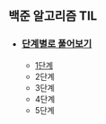 ## 백준 알고리즘 TIL

* ### [단계별로 풀어보기](https://www.acmicpc.net/step)

  * [1단계](https://clever-tellurium-50a.notion.site/1-2274860984ca4c199ec9f28f3943d33d) 
  * 2단계
  * 3단계
  * 4단계
  * 5단계
